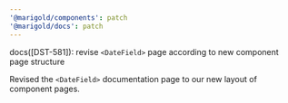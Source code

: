 ```yaml
---
'@marigold/components': patch
'@marigold/docs': patch
---
```


docs([DST-581]): revise `<DateField>` page according to new component page structure

Revised the `<DateField>` documentation page to our new layout of component pages.